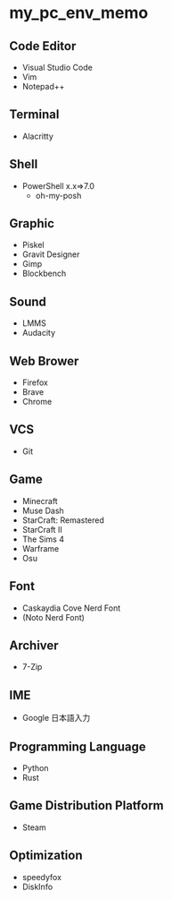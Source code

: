 # my_pc_env_memo

## Code Editor
- Visual Studio Code
- Vim
- Notepad++

## Terminal
- Alacritty

## Shell
- PowerShell x.x=>7.0
  - oh-my-posh

## Graphic
- Piskel
- Gravit Designer
- Gimp
- Blockbench

## Sound
- LMMS
- Audacity

## Web Brower
- Firefox
- Brave
- Chrome

## VCS
- Git

## Game
- Minecraft
- Muse Dash
- StarCraft: Remastered
- StarCraft II
- The Sims 4
- Warframe
- Osu

## Font
- Caskaydia Cove Nerd Font
- (Noto Nerd Font)

## Archiver
- 7-Zip

## IME
- Google 日本語入力

## Programming Language
- Python
- Rust

## Game Distribution Platform
- Steam

## Optimization
- speedyfox
- DiskInfo





